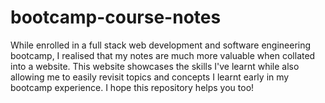 # bootcamp-course-notes
While enrolled in a full stack web development and software engineering bootcamp, I realised that my notes are much more valuable when collated into a website. This website showcases the skills I've learnt while also allowing me to easily revisit topics and concepts I learnt early in my bootcamp experience. I hope this repository helps you too!
